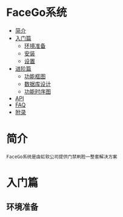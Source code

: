 #  FaceGo系统
* [简介](#简介)
* [入门篇](#入门篇)
    * [环境准备](#环境准备)
    * [安装](##安装)
    * [设置](##设置)
* [进阶篇](#进阶篇)
    * [功能框图](##功能框图)
    * [数据库设计](##数据库设计)
    * [功能时序图](##功能时序图)  
* [API](#API) 
* [FAQ](#FAQ)
* [附录](#附录)


# 简介
```text
FaceGo系统是由虹软公司提供门禁刷脸一整套解决方案
```
# 入门篇
## 环境准备
   
        
    
  

